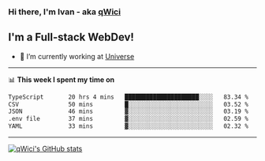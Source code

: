 ### Hi there, I'm Ivan - aka [qWici][website]

## I'm a Full-stack WebDev!
- 🔭 I’m currently working at [Universe][universe]

---

📊 **This week I spent my time on**
<!--START_SECTION:waka-->

```txt
TypeScript       20 hrs 4 mins   █████████████████████░░░░   83.34 %
CSV              50 mins         █░░░░░░░░░░░░░░░░░░░░░░░░   03.52 %
JSON             46 mins         ▓░░░░░░░░░░░░░░░░░░░░░░░░   03.19 %
.env file        37 mins         ▓░░░░░░░░░░░░░░░░░░░░░░░░   02.59 %
YAML             33 mins         ▓░░░░░░░░░░░░░░░░░░░░░░░░   02.32 %
```

<!--END_SECTION:waka-->

---

[![qWici's GitHub stats](https://github-readme-stats.vercel.app/api?username=qWici)](https://github.com/qWici/github-readme-stats)

[website]: https://devkucher.com
[twitter]: https://twitter.com/KucherDev
[linkedin]: https://www.linkedin.com/in/ivankucher
[universe]: https://universeapps.limited
